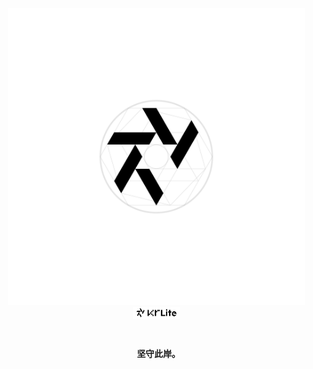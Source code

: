 <div align=center>
  <picture>
    <source media="(prefers-color-scheme: dark)" srcset="/artwork/logo/KrLite Worlds_Sketch White.png?raw=true" />
    <img height=475 src="/artwork/logo/KrLite Worlds_Sketch Black.png?raw=true" />
  </picture>
  <picture>
    <source media="(prefers-color-scheme: dark)" srcset="/artwork/logo/KrLite Worlds_Logo White.png?raw=true" />
    <img width=75 src="/artwork/logo/KrLite Worlds_Logo Black.png?raw=true" />
  </picture>
  <h3><br /><code>&nbsp;坚守此岸。</code></ h3>
</div>
